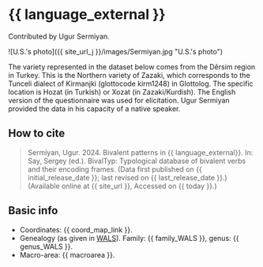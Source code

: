 # {{ language_external }}

Contributed by Ugur Sermiyan.

![U.S.'s photo]({{ site_url_j }}/images/Sermiyan.jpg "U.S.'s photo")

The variety represented in the dataset below comes from the Dêrsim region in Turkey. This is the Northern variety of Zazaki, which corresponds to the Tunceli dialect of Kirmanjki (glottocode kirm1248) in Glottolog. The specific location is Hozat (in Turkish) or Xozat (in Zazaki/Kurdish). The English version of the questionnaire was used for elicitation. Ugur Sermiyan provided the data in his capacity of a native speaker.

## How to cite
> Sermiyan, Ugur. 2024. Bivalent patterns in {{ language_external}}. 
> In: Say, Sergey (ed.). BivalTyp: Typological database of bivalent verbs and their encoding frames. 
> (Data first published on {{ initial_release_date }}; 
> last revised on {{ last_release_date }}.) (Available online at {{ site_url }}, 
> Accessed on {{ today }}.)

## Basic info
- Coordinates: {{ coord_map_link }}.
- Genealogy (as given in [WALS](https://wals.info/)). Family: {{ family_WALS }}, genus: {{ genus_WALS }}.
- Macro-area: {{ macroarea }}.
